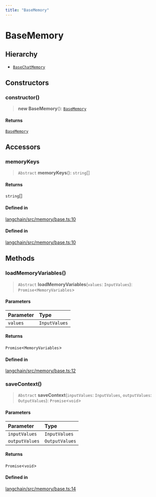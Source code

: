 ```yaml
---
title: "BaseMemory"
---
```


# BaseMemory

## Hierarchy

- [`BaseChatMemory`](BaseChatMemory.md)

## Constructors

### constructor()

> **new BaseMemory**(): [`BaseMemory`](BaseMemory.md)

#### Returns

[`BaseMemory`](BaseMemory.md)

## Accessors

### memoryKeys

> `Abstract` **memoryKeys**(): `string`[]

#### Returns

`string`[]

#### Defined in

[langchain/src/memory/base.ts:10](https://github.com/hwchase17/langchainjs/blob/ddf2996/langchain/src/memory/base.ts#L10)

#### Defined in

[langchain/src/memory/base.ts:10](https://github.com/hwchase17/langchainjs/blob/ddf2996/langchain/src/memory/base.ts#L10)

## Methods

### loadMemoryVariables()

> `Abstract` **loadMemoryVariables**(`values`: `InputValues`): `Promise`<`MemoryVariables`\>

#### Parameters

| Parameter | Type          |
| :-------- | :------------ |
| `values`  | `InputValues` |

#### Returns

`Promise`<`MemoryVariables`\>

#### Defined in

[langchain/src/memory/base.ts:12](https://github.com/hwchase17/langchainjs/blob/ddf2996/langchain/src/memory/base.ts#L12)

### saveContext()

> `Abstract` **saveContext**(`inputValues`: `InputValues`, `outputValues`: `OutputValues`): `Promise`<`void`\>

#### Parameters

| Parameter      | Type           |
| :------------- | :------------- |
| `inputValues`  | `InputValues`  |
| `outputValues` | `OutputValues` |

#### Returns

`Promise`<`void`\>

#### Defined in

[langchain/src/memory/base.ts:14](https://github.com/hwchase17/langchainjs/blob/ddf2996/langchain/src/memory/base.ts#L14)
